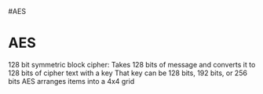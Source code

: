 #AES
# AES
128 bit symmetric block cipher:
Takes 128 bits of message and converts it to 128 bits of cipher text with a key
That key can be 128 bits, 192 bits, or 256 bits
AES arranges items into a 4x4 grid
